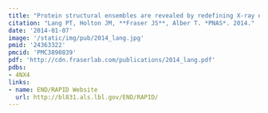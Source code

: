 ```yaml
---
title: "Protein structural ensembles are revealed by redefining X-ray electron density noise."
citation: "Lang PT, Holton JM, **Fraser JS**, Alber T. *PNAS*. 2014."
date: '2014-01-07'
image: '/static/img/pub/2014_lang.jpg'
pmid: '24363322'
pmcid: 'PMC3890839'
pdf: 'http://cdn.fraserlab.com/publications/2014_lang.pdf'
pdbs:
- 4NX4
links:
- name: END/RAPID Website
  url: http://bl831.als.lbl.gov/END/RAPID/
---
```

